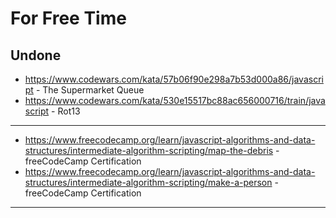 # For Free Time

## Undone

- https://www.codewars.com/kata/57b06f90e298a7b53d000a86/javascript - The Supermarket Queue
- https://www.codewars.com/kata/530e15517bc88ac656000716/train/javascript - Rot13

---

- https://www.freecodecamp.org/learn/javascript-algorithms-and-data-structures/intermediate-algorithm-scripting/map-the-debris - freeCodeCamp Certification
- https://www.freecodecamp.org/learn/javascript-algorithms-and-data-structures/intermediate-algorithm-scripting/make-a-person - freeCodeCamp Certification

---
